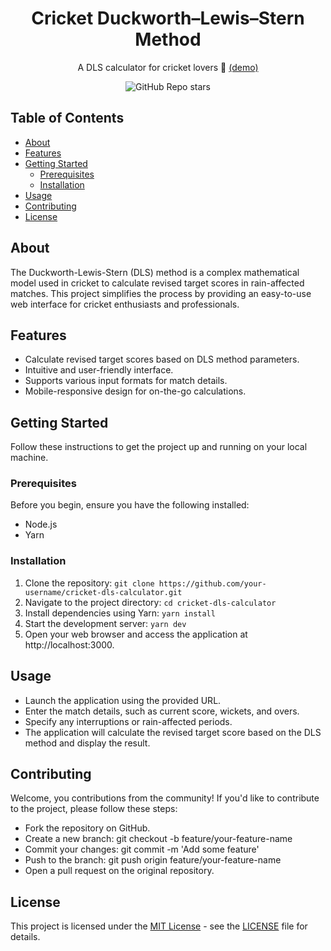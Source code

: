 <h1 align="center"> Cricket Duckworth–Lewis–Stern Method</h1>
<p align="center">A DLS calculator for cricket lovers 🏏 <a href="https://cricket-dls-method.vercel.app/">(demo)</a></p>
<p align="center">
	<img alt="GitHub Repo stars" src="https://img.shields.io/github/stars/Miltonbhowmick/cricket-dls-method"> 
</p>

## Table of Contents

- [About](#about)
- [Features](#features)
- [Getting Started](#getting-started)
  - [Prerequisites](#prerequisites)
  - [Installation](#installation)
- [Usage](#usage)
- [Contributing](#contributing)
- [License](#license)

## About

The Duckworth-Lewis-Stern (DLS) method is a complex mathematical model used in cricket to calculate revised target scores in rain-affected matches. This project simplifies the process by providing an easy-to-use web interface for cricket enthusiasts and professionals. 


## Features

- Calculate revised target scores based on DLS method parameters.
- Intuitive and user-friendly interface.
- Supports various input formats for match details.
- Mobile-responsive design for on-the-go calculations.

## Getting Started

Follow these instructions to get the project up and running on your local machine.

### Prerequisites
Before you begin, ensure you have the following installed:

- Node.js
- Yarn

### Installation

1. Clone the repository:
   `git clone https://github.com/your-username/cricket-dls-calculator.git`
2. Navigate to the project directory:
	`cd cricket-dls-calculator`
3. Install dependencies using Yarn:
  `yarn install`
4. Start the development server:
 	`yarn dev`  
5. Open your web browser and access the application at http://localhost:3000.

## Usage
- Launch the application using the provided URL.
- Enter the match details, such as current score, wickets, and overs.
- Specify any interruptions or rain-affected periods.
- The application will calculate the revised target score based on the DLS method and display the result.

## Contributing
Welcome, you contributions from the community! If you'd like to contribute to the project, please follow these steps:

- Fork the repository on GitHub.
- Create a new branch: git checkout -b feature/your-feature-name
- Commit your changes: git commit -m 'Add some feature'
- Push to the branch: git push origin feature/your-feature-name
- Open a pull request on the original repository.

## License
This project is licensed under the [MIT License](./LICENSE) - see the [LICENSE](./LICENSE) file for details.

